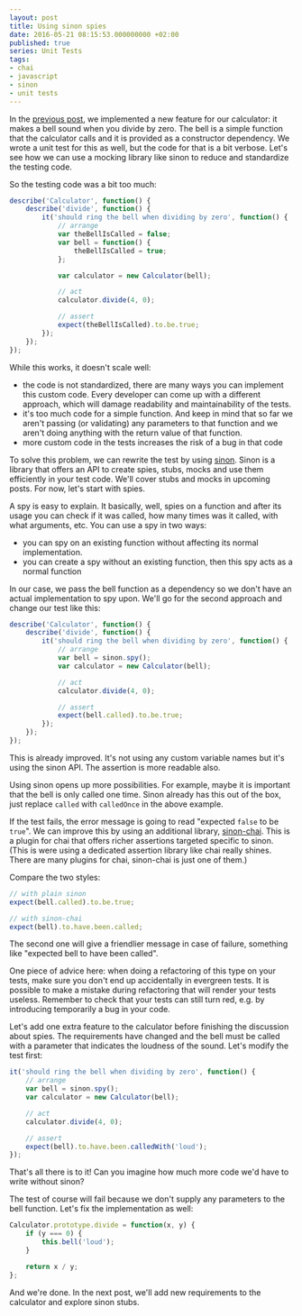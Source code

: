 ```yaml
---
layout: post
title: Using sinon spies
date: 2016-05-21 08:15:53.000000000 +02:00
published: true
series: Unit Tests
tags:
- chai
- javascript
- sinon
- unit tests
---
```


In the <a href="/2016/05/the-division-by-zero-bell-dependencies-in-unit-tests/">previous post</a>, we implemented a new feature for our calculator: it makes a bell sound when you divide by zero. The bell is a simple function that the calculator calls and it is provided as a constructor dependency. We wrote a unit test for this as well, but the code for that is a bit verbose. Let's see how we can use a mocking library like sinon to reduce and standardize the testing code.<!--more-->

So the testing code was a bit too much:

```javascript
describe('Calculator', function() {
    describe('divide', function() {
        it('should ring the bell when dividing by zero', function() {
            // arrange
            var theBellIsCalled = false;
            var bell = function() {
                theBellIsCalled = true;
            };

            var calculator = new Calculator(bell);

            // act
            calculator.divide(4, 0);

            // assert
            expect(theBellIsCalled).to.be.true;
        });
    });
});
```

While this works, it doesn't scale well:
<ul>
<li>the code is not standardized, there are many ways you can implement this custom code. Every developer can come up with a different approach, which will damage readability and maintainability of the tests.</li>
<li>it's too much code for a simple function. And keep in mind that so far we aren't passing (or validating) any parameters to that function and we aren't doing anything with the return value of that function.</li>
<li>more custom code in the tests increases the risk of a bug in that code</li>
</ul>

To solve this problem, we can rewrite the test by using <a href="http://sinonjs.org/">sinon</a>. Sinon is a library that offers an API to create spies, stubs, mocks and use them efficiently in your test code. We'll cover stubs and mocks in upcoming posts. For now, let's start with spies.

A spy is easy to explain. It basically, well, spies on a function and after its usage you can check if it was called, how many times was it called, with what arguments, etc. You can use a spy in two ways:
<ul>
<li>you can spy on an existing function without affecting its normal implementation.</li>
<li>you can create a spy without an existing function, then this spy acts as a normal function</li>
</ul>

In our case, we pass the bell function as a dependency so we don't have an actual implementation to spy upon. We'll go for the second approach and change our test like this:

```javascript
describe('Calculator', function() {
    describe('divide', function() {
        it('should ring the bell when dividing by zero', function() {
            // arrange
            var bell = sinon.spy();
            var calculator = new Calculator(bell);

            // act
            calculator.divide(4, 0);

            // assert
            expect(bell.called).to.be.true;
        });
    });
});
```

This is already improved. It's not using any custom variable names but it's using the sinon API. The assertion is more readable also.

Using sinon opens up more possibilities. For example, maybe it is important that the bell is only called one time. Sinon already has this out of the box, just replace <code>called</code> with <code>calledOnce</code> in the above example.

If the test fails, the error message is going to read "expected <code>false</code> to be <code>true</code>". We can improve this by using an additional library, <a href="https://github.com/domenic/sinon-chai">sinon-chai</a>. This is a plugin for chai that offers richer assertions targeted specific to sinon. (This is were using a dedicated assertion library like chai really shines. There are many plugins for chai, sinon-chai is just one of them.)

Compare the two styles:

```javascript
// with plain sinon
expect(bell.called).to.be.true;

// with sinon-chai
expect(bell).to.have.been.called;
```

The second one will give a friendlier message in case of failure, something like "expected bell to have been called".

One piece of advice here: when doing a refactoring of this type on your tests, make sure you don't end up accidentally in evergreen tests. It is possible to make a mistake during refactoring that will render your tests useless. Remember to check that your tests can still turn red, e.g. by introducing temporarily a bug in your code.

Let's add one extra feature to the calculator before finishing the discussion about spies. The requirements have changed and the bell must be called with a parameter that indicates the loudness of the sound. Let's modify the test first:

```javascript
it('should ring the bell when dividing by zero', function() {
    // arrange
    var bell = sinon.spy();
    var calculator = new Calculator(bell);

    // act
    calculator.divide(4, 0);

    // assert
    expect(bell).to.have.been.calledWith('loud');
});
```

That's all there is to it! Can you imagine how much more code we'd have to write without sinon?

The test of course will fail because we don't supply any parameters to the bell function. Let's fix the implementation as well:

```javascript
Calculator.prototype.divide = function(x, y) {
    if (y === 0) {
        this.bell('loud');
    }

    return x / y;
};
```

And we're done. In the next post, we'll add new requirements to the calculator and explore sinon stubs.
